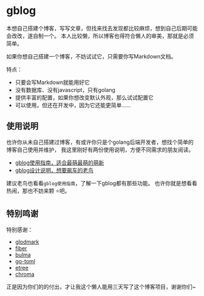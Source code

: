 # gblog

本想自己搭建个博客，写写文章，但找来找去发现都比较麻烦，想到自己后期可能会改改，遂自制一个。
本人比较懒，所以博客也得符合懒人的审美，那就是必须简单。

如果你想自己搭建一个博客，不妨试试它，只需要你写Markdown文档。

特点：

- 只要会写Markdown就能用好它
- 没有数据库、没有javascript，只有golang
- 提供丰富的配置，如果你想改变默认外观，那么试试配置它
- 可以使用，但还在开发中，因为它还能更简单……

## 使用说明

也许你从未自己搭建过博客，有或许你只是个golang后端开发者，想找个简单的博客自己使用并维护，
我这里刚好有两份使用说明，方便不同需求的朋友阅读。

- [gblog使用指南，适合最萌最萌的萌新](articles/gblog使用指南/gblog使用说明.md)
- [gblog设计说明，想要飙车的老鸟](?)

建议老鸟也看看`gblog使用指南`，了解一下gblog都有那些功能。
也许你就是想看看热闹，那也不妨来颗 ⭐吧。

## 特别鸣谢

特别感谢：

- [glodmark](github.com/yuin/goldmark)
- [fiber](github.com/gofiber/fiber)
- [bulma](https://github.com/jgthms/bulma)
- [go-toml](github.com/pelletier/go-toml)
- [etree](github.com/beevik/etree)
- [chroma](github.com/alecthomas/chroma)

正是因为你们的的付出，才让我这个懒人能用三天写了这个博客项目，谢谢你们~
